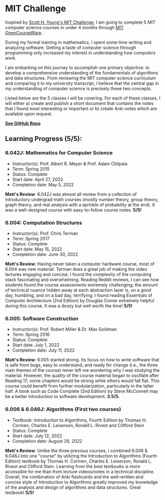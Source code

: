 # MIT Challenge

Inspired by [Scott H. Young's MIT Challenge](https://www.scotthyoung.com/blog/myprojects/mit-challenge-2/), I am going to complete 5 MIT computer science courses in under 4 months through [MIT OpenCourseWare](https://ocw.mit.edu/).

During my formal training in mathematics, I spent some time writing and analyzing software. Getting a taste of computer science through programming only increased my interest in understanding how computers work.

I am embarking on this journey to accomplish one primary objective: to develop a comprehensive understanding of the fundamentals of algorithms and data structures. From reviewing the MIT computer science curriculum and comparing it to my university transcript, I believe that the central gap in my understanding of computer science is precisely these two concepts. 

Listed below are the 5 classes I will be covering. For each of these classes, I will either a) create and publish a short document that contains the notes that I found most interesting or important or b) create Anki notes which are available upon request. 

[**See GitHub Repo**](https://github.com/mattfaltyn/MIT-Challenge)

## Learning Progress (5/5):

### 6.042J: Mathematics for Computer Science
- Instructor(s): Prof. Albert R. Meyer & Prof. Adam Chlipala
- Term: Spring 2015
- Status: Complete
- Start date: April 27, 2022
- Completion date: May 5, 2022

**Matt's Review**: 6.042J was almost all review from a collection of introductory undergrad math courses (mostly number theory, group theory, graph theory, and real analysis with a sprinkle of probability at the end). It was a well-designed course with easy-to-follow course notes. **5/5!**


### 6.004: Computation Structures
- Instructor(s): Prof. Chris Terman
- Term: Spring 2017
- Status: Complete
- Start date: May 15, 2022
- Completion date: June 30, 2022

**Matt's Review**: Having never taken a computer hardware course, most of 6.004 was new material. Terman does a great job of making the video lectures engaging and concise. I found the complexity of the computing stack fascinating and overwhelming. Reading Reddit reviews, I can see how students found the course assessments extremely challenging; the amount of technical nuance hidden away at each abstraction layer is, on a good day, humbling, and on a bad day, terrifying. I found reading Essentials of Computer Architecture (2nd Edition) by Douglas Comer extremely helpful during this course. It was a doozy but well worth the time! **5/5!** 


### 6.005: Software Construction
- Instructor(s): Prof. Robert Miller & Dr. Max Goldman
- Term: Spring 2016
- Status: Complete
- Start date: July 1, 2022
- Completion date: July 11, 2022

**Matt's Review**: 6.005 started strong. Its focus on how to write software that is safe from bugs, easy to understand, and ready for change (i.e., the three main themes of the course) never left me wondering why I was studying the material. However, the quality of the course material began to oscillate after Reading 17; some chapters would be strong while others would fall flat. This course could benefit from further modularization, particularly in the latter half. A book such as Code Complete (2nd Edition) by Steve McConnell may be a better introduction to software development. **3.5/5.**


### 6.006 & 6.046J: Algorithms (First two courses)
- Textbook: Introduction to Algorithms, Fourth Edition by Thomas H. Cormen, Charles E. Leiserson, Ronald L. Rivest and Clifford Stein
- Status: Complete
- Start date: July 12, 2022
- Completion date: August 26, 2022

**Matt's Review**: Unlike the three previous courses, I combined 6.006 & 6.046J into one "course" by utilizing the Introduction to Algorithms (Fourth Edition) textbook by Thomas H. Cormen, Charles E. Leiserson, Ronald L. Rivest and Clifford Stein. Learning from the best textbooks is more accessible for me than from lecture videos/notes in a technical discipline. Overall, the combination of Anki flashcards and the well-written and concise style of Introduction to Algorithms greatly improved my knowledge of the analysis and design of algorithms and data structures. Great textbook! **5/5!**
